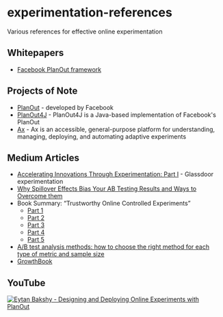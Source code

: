 # experimentation-references
Various references for effective online experimentation

## Whitepapers
* [Facebook PlanOut framework](http://arxiv.org/pdf/1409.3174v1.pdf)

## Projects of Note
* [PlanOut](https://github.com/facebookarchive/planout) - developed by Facebook
* [PlanOut4J](https://github.com/Glassdoor/planout4j) - PlanOut4J is a Java-based implementation of Facebook's PlanOut
* [Ax](https://github.com/facebook/Ax) - Ax is an accessible, general-purpose platform for understanding, managing, deploying, and automating adaptive experiments

## Medium Articles
* [Accelerating Innovations Through Experimentation: Part I](https://medium.com/glassdoor-engineering/accelerating-innovations-through-experimentation-part-i-75be12198ea) - Glassdoor experimentation
* [Why Spillover Effects Bias Your AB Testing Results and Ways to Overcome them](https://medium.com/@weonhyeok.chung/why-spillover-effects-bias-your-ab-testing-and-ways-to-overcome-them-e7f06efd0b56)
* Book Summary: “Trustworthy Online Controlled Experiments”
  * [Part 1](https://medium.com/@weonhyeok.chung/part-i-book-trustworthy-online-controlled-experiments-9fbf9ef2a6a8)
  * [Part 2](https://medium.com/@weonhyeok.chung/book-summary-trustworthy-online-controlled-experiments-part-ii-47ac8aeadafb)
  * [Part 3](https://medium.com/@weonhyeok.chung/book-summary-trustworthy-online-controlled-experiments-part-iii-1ca54c288c27)
  * [Part 4](https://medium.com/@weonhyeok.chung/book-summary-trustworthy-online-controlled-experiments-part-iv-cd6c6c843d4a)
  * [Part 5](https://medium.com/@weonhyeok.chung/book-summary-trustworthy-online-controlled-experiments-part-v-476d0df20e16)
* [A/B test analysis methods: how to choose the right method for each type of metric and sample size](https://medium.com/@wwwspywww/a-b-test-analysis-methods-how-to-choose-the-right-method-for-each-type-of-metric-and-sample-size-49d64bb3094b)
* [GrowthBook](https://medium.com/growth-book)

## YouTube
[![Eytan Bakshy - Designing and Deploying Online Experiments with PlanOut](https://img.youtube.com/vi/Ayd4sqPH2DE/0.jpg)](https://www.youtube.com/watch?v=Ayd4sqPH2DE)

